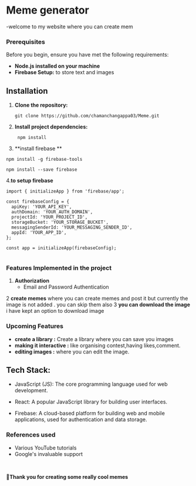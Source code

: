 # Meme generator
-welcome to my website where you can create mem
### Prerequisites
Before you begin, ensure you have met the following requirements:

- **Node.js installed on your machine**
- **Firebase Setup:** to store text  and images 



## Installation

1. **Clone the repository:**

   ```
   git clone https://github.com/chamanchangappa03/Meme.git
   ```

2. **Install project dependencies:**

   ```
    npm install
   ```

   
3. **install firebase **
  ```
  npm install -g firebase-tools
  ```
  ```
 npm install --save firebase

  ```
4.**to setup firebase**
```
import { initializeApp } from 'firebase/app';

const firebaseConfig = {
  apiKey: 'YOUR_API_KEY',
  authDomain: 'YOUR_AUTH_DOMAIN',
  projectId: 'YOUR_PROJECT_ID',
  storageBucket: 'YOUR_STORAGE_BUCKET',
  messagingSenderId: 'YOUR_MESSAGING_SENDER_ID',
  appId: 'YOUR_APP_ID',
};

const app = initializeApp(firebaseConfig);


```

   
### Features Implemented in the project 

1. **Authorization**
   - Email and Password Authentication
   
2 **create memes**
 where you can create memes
 and post it but currently the image is not added .
 you can skip them also
3 **you can download the image**
    i have kept an option to download image
### Upcoming Features
- **create a library :** Create a library where you can save you images 
- **making it interactive :** like organising contest,having likes,comment.
- **editing images :** where you can edit the image. 
## Tech Stack:
- JavaScript (JS): The core programming language used for web development.
- React: A popular JavaScript library for building user interfaces.

- Firebase: A cloud-based platform for building web and mobile applications, used for authentication and data storage.


### References used



- Various YouTube tutorials
- Google's invaluable support

<br>

**🌟Thank you for creating some really cool memes**
